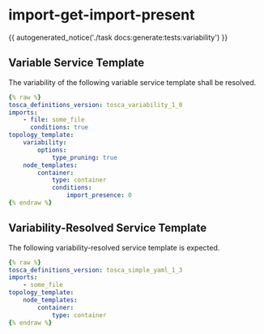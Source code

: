 # import-get-import-present

{{ autogenerated_notice('./task docs:generate:tests:variability') }}


## Variable Service Template

The variability of the following variable service template shall be resolved.

```yaml linenums="1"
{% raw %}
tosca_definitions_version: tosca_variability_1_0
imports:
    - file: some_file
      conditions: true
topology_template:
    variability:
        options:
            type_pruning: true
    node_templates:
        container:
            type: container
            conditions:
                import_presence: 0
{% endraw %}
```




## Variability-Resolved Service Template

The following variability-resolved service template is expected.

```yaml linenums="1"
{% raw %}
tosca_definitions_version: tosca_simple_yaml_1_3
imports:
    - some_file
topology_template:
    node_templates:
        container:
            type: container
{% endraw %}
```

